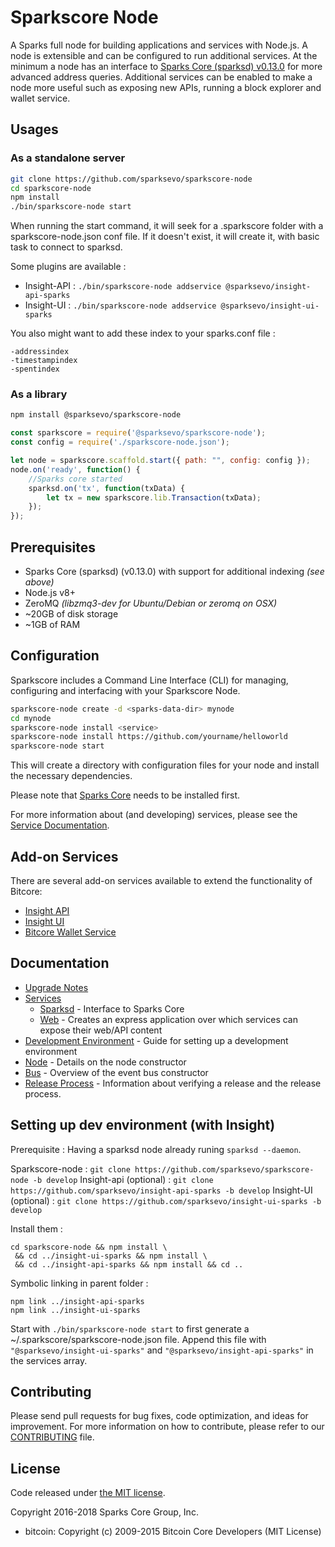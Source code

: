 Sparkscore Node
============

A Sparks full node for building applications and services with Node.js. A node is extensible and can be configured to run additional services. At the minimum a node has an interface to [Sparks Core (sparksd) v0.13.0](https://github.com/sparkspay/sparks/tree/v0.13.0.x) for more advanced address queries. Additional services can be enabled to make a node more useful such as exposing new APIs, running a block explorer and wallet service.

## Usages

### As a standalone server

```bash
git clone https://github.com/sparksevo/sparkscore-node
cd sparkscore-node
npm install
./bin/sparkscore-node start
```

When running the start command, it will seek for a .sparkscore folder with a sparkscore-node.json conf file.
If it doesn't exist, it will create it, with basic task to connect to sparksd.

Some plugins are available :

- Insight-API : `./bin/sparkscore-node addservice @sparksevo/insight-api-sparks`
- Insight-UI : `./bin/sparkscore-node addservice @sparksevo/insight-ui-sparks`

You also might want to add these index to your sparks.conf file :
```
-addressindex
-timestampindex
-spentindex
```

### As a library

```bash
npm install @sparksevo/sparkscore-node
```

```javascript
const sparkscore = require('@sparksevo/sparkscore-node');
const config = require('./sparkscore-node.json');

let node = sparkscore.scaffold.start({ path: "", config: config });
node.on('ready', function() {
    //Sparks core started
    sparksd.on('tx', function(txData) {
        let tx = new sparkscore.lib.Transaction(txData);
    });
});
```

## Prerequisites

- Sparks Core (sparksd) (v0.13.0) with support for additional indexing *(see above)*
- Node.js v8+
- ZeroMQ *(libzmq3-dev for Ubuntu/Debian or zeromq on OSX)*
- ~20GB of disk storage
- ~1GB of RAM

## Configuration

Sparkscore includes a Command Line Interface (CLI) for managing, configuring and interfacing with your Sparkscore Node.

```bash
sparkscore-node create -d <sparks-data-dir> mynode
cd mynode
sparkscore-node install <service>
sparkscore-node install https://github.com/yourname/helloworld
sparkscore-node start
```

This will create a directory with configuration files for your node and install the necessary dependencies.

Please note that [Sparks Core](https://github.com/sparkspay/sparks/tree/master) needs to be installed first.

For more information about (and developing) services, please see the [Service Documentation](docs/services.md).

## Add-on Services

There are several add-on services available to extend the functionality of Bitcore:

- [Insight API](https://github.com/sparksevo/insight-api-sparks/tree/master)
- [Insight UI](https://github.com/sparksevo/insight-ui-sparks/tree/master)
- [Bitcore Wallet Service](https://github.com/sparksevo/sparkscore-wallet-service/tree/master)

## Documentation

- [Upgrade Notes](docs/upgrade.md)
- [Services](docs/services.md)
  - [Sparksd](docs/services/sparksd.md) - Interface to Sparks Core
  - [Web](docs/services/web.md) - Creates an express application over which services can expose their web/API content
- [Development Environment](docs/development.md) - Guide for setting up a development environment
- [Node](docs/node.md) - Details on the node constructor
- [Bus](docs/bus.md) - Overview of the event bus constructor
- [Release Process](docs/release.md) - Information about verifying a release and the release process.


## Setting up dev environment (with Insight)

Prerequisite : Having a sparksd node already runing `sparksd --daemon`.

Sparkscore-node : `git clone https://github.com/sparksevo/sparkscore-node -b develop`
Insight-api (optional) : `git clone https://github.com/sparksevo/insight-api-sparks -b develop`
Insight-UI (optional) : `git clone https://github.com/sparksevo/insight-ui-sparks -b develop`

Install them :
```
cd sparkscore-node && npm install \
 && cd ../insight-ui-sparks && npm install \
 && cd ../insight-api-sparks && npm install && cd ..
```

Symbolic linking in parent folder :
```
npm link ../insight-api-sparks
npm link ../insight-ui-sparks
```

Start with `./bin/sparkscore-node start` to first generate a ~/.sparkscore/sparkscore-node.json file.
Append this file with `"@sparksevo/insight-ui-sparks"` and `"@sparksevo/insight-api-sparks"` in the services array.

## Contributing

Please send pull requests for bug fixes, code optimization, and ideas for improvement. For more information on how to contribute, please refer to our [CONTRIBUTING](https://github.com/sparksevo/sparkscore/blob/master/CONTRIBUTING.md) file.

## License

Code released under [the MIT license](https://github.com/sparksevo/sparkscore-node/blob/master/LICENSE).

Copyright 2016-2018 Sparks Core Group, Inc.

- bitcoin: Copyright (c) 2009-2015 Bitcoin Core Developers (MIT License)
